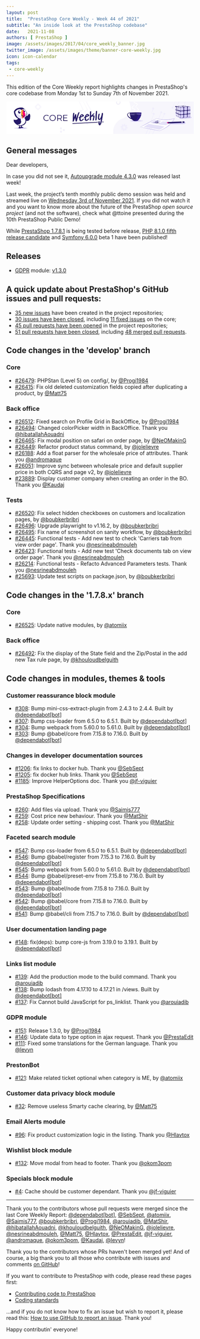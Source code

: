 ```yaml
---
layout: post
title:  "PrestaShop Core Weekly - Week 44 of 2021"
subtitle: "An inside look at the PrestaShop codebase"
date:   2021-11-08
authors: [ PrestaShop ]
image: /assets/images/2017/04/core_weekly_banner.jpg
twitter_image: /assets/images/theme/banner-core-weekly.jpg
icon: icon-calendar
tags:
 - core-weekly
---
```


This edition of the Core Weekly report highlights changes in PrestaShop's core codebase from Monday 1st to Sunday 7th of November 2021.

![Core Weekly banner](/assets/images/2018/12/banner-core-weekly.jpg)

## General messages

Dear developers,

In case you did not see it, [Autoupgrade module 4.3.0](https://github.com/PrestaShop/autoupgrade/releases/tag/v4.13.0) was released last week!

Last week, the project’s tenth monthly public demo session was held and streamed live on [Wednesday 3rd of November 2021](https://build.prestashop.com/news/public-oss-demo-10-2021/). If you did not watch it and you want to know more about the future of the PrestaShop _open source project_ (and not the software), check what @ttoine presented during the 10th PrestaShop Public Demo!

While [PrestaShop 1.7.8.1](https://github.com/PrestaShop/PrestaShop/issues/26141) is being tested before release, [PHP 8.1.0 fifth release candidate](https://www.php.net/archive/2021.php#2021-10-28-2) and [Symfony 6.0.0](https://twitter.com/symfony/status/1456536312257912841) beta 1 have been published!


## Releases

* [GDPR](https://github.com/PrestaShop/psgdpr) module: [v1.3.0](https://github.com/PrestaShop/psgdpr/releases/tag/v1.3.0)


## A quick update about PrestaShop's GitHub issues and pull requests:

- [35 new issues](https://github.com/search?q=org%3APrestaShop+is%3Apublic++-repo%3Aprestashop%2Fprestashop.github.io++is%3Aissue+created%3A2021-11-01..2021-11-07) have been created in the project repositories;
- [30 issues have been closed](https://github.com/search?q=org%3APrestaShop+is%3Apublic++-repo%3Aprestashop%2Fprestashop.github.io++is%3Aissue+closed%3A2021-11-01..2021-11-07), including [11 fixed issues](https://github.com/search?q=org%3APrestaShop+is%3Apublic++-repo%3Aprestashop%2Fprestashop.github.io++is%3Aissue+label%3Afixed+closed%3A2021-11-01..2021-11-07) on the core;
- [45 pull requests have been opened](https://github.com/search?q=org%3APrestaShop+is%3Apublic++-repo%3Aprestashop%2Fprestashop.github.io++is%3Apr+created%3A2021-11-01..2021-11-07) in the project repositories;
- [51 pull requests have been closed](https://github.com/search?q=org%3APrestaShop+is%3Apublic++-repo%3Aprestashop%2Fprestashop.github.io++is%3Apr+closed%3A2021-11-01..2021-11-07), including [48 merged pull requests](https://github.com/search?q=org%3APrestaShop+is%3Apublic++-repo%3Aprestashop%2Fprestashop.github.io++is%3Apr+merged%3A2021-11-01..2021-11-07).


## Code changes in the 'develop' branch


### Core
* [#26479](https://github.com/PrestaShop/PrestaShop/pull/26479): PHPStan (Level 5) on config/, by [@Progi1984](https://github.com/Progi1984)
* [#26415](https://github.com/PrestaShop/PrestaShop/pull/26415): Fix old deleted customization fields copied after duplicating a product, by [@Matt75](https://github.com/Matt75)


### Back office
* [#26512](https://github.com/PrestaShop/PrestaShop/pull/26512): Fixed search on Profile Grid in BackOffice, by [@Progi1984](https://github.com/Progi1984)
* [#26494](https://github.com/PrestaShop/PrestaShop/pull/26494): Changed colorPicker width in BackOffice. Thank you [@hibatallahAouadni](https://github.com/hibatallahAouadni)
* [#26465](https://github.com/PrestaShop/PrestaShop/pull/26465): Fix modal position on safari on order page, by [@NeOMakinG](https://github.com/NeOMakinG)
* [#26449](https://github.com/PrestaShop/PrestaShop/pull/26449): Refactor product status command, by [@jolelievre](https://github.com/jolelievre)
* [#26188](https://github.com/PrestaShop/PrestaShop/pull/26188): Add a float parser for the wholesale price of attributes. Thank you [@andromaque](https://github.com/andromaque)
* [#26051](https://github.com/PrestaShop/PrestaShop/pull/26051): Improve sync between wholesale price and default supplier price in both CQRS and page v2, by [@jolelievre](https://github.com/jolelievre)
* [#23889](https://github.com/PrestaShop/PrestaShop/pull/23889): Display customer company when creating an order in the BO. Thank you [@Kaudaj](https://github.com/Kaudaj)


### Tests
* [#26520](https://github.com/PrestaShop/PrestaShop/pull/26520): Fix select hidden checkboxes on customers and localization pages, by [@boubkerbribri](https://github.com/boubkerbribri)
* [#26496](https://github.com/PrestaShop/PrestaShop/pull/26496): Upgrade playwright to v1.16.2, by [@boubkerbribri](https://github.com/boubkerbribri)
* [#26495](https://github.com/PrestaShop/PrestaShop/pull/26495): Fix name of screenshot on sanity workflow, by [@boubkerbribri](https://github.com/boubkerbribri)
* [#26445](https://github.com/PrestaShop/PrestaShop/pull/26445): Functional  tests - Add new test to check 'Carriers tab from view order page'. Thank you [@nesrineabdmouleh](https://github.com/nesrineabdmouleh)
* [#26423](https://github.com/PrestaShop/PrestaShop/pull/26423): Functional tests - Add new test 'Check documents tab on view order page'. Thank you [@nesrineabdmouleh](https://github.com/nesrineabdmouleh)
* [#26214](https://github.com/PrestaShop/PrestaShop/pull/26214): Functional tests - Refacto Advanced Parameters tests. Thank you [@nesrineabdmouleh](https://github.com/nesrineabdmouleh)
* [#25693](https://github.com/PrestaShop/PrestaShop/pull/25693): Update test scripts on package.json, by [@boubkerbribri](https://github.com/boubkerbribri)


## Code changes in the '1.7.8.x' branch


### Core
* [#26525](https://github.com/PrestaShop/PrestaShop/pull/26525): Update native modules, by [@atomiix](https://github.com/atomiix)


### Back office
* [#26492](https://github.com/PrestaShop/PrestaShop/pull/26492): Fix the display of the State field and the Zip/Postal in the add new Tax rule page, by [@khouloudbelguith](https://github.com/khouloudbelguith)


## Code changes in modules, themes & tools


### Customer reassurance block module
* [#308](https://github.com/PrestaShop/blockreassurance/pull/308): Bump mini-css-extract-plugin from 2.4.3 to 2.4.4. Built by [@dependabot[bot]](https://github.com/apps/dependabot)
* [#307](https://github.com/PrestaShop/blockreassurance/pull/307): Bump css-loader from 6.5.0 to 6.5.1. Built by [@dependabot[bot]](https://github.com/apps/dependabot)
* [#304](https://github.com/PrestaShop/blockreassurance/pull/304): Bump webpack from 5.60.0 to 5.61.0. Built by [@dependabot[bot]](https://github.com/apps/dependabot)
* [#303](https://github.com/PrestaShop/blockreassurance/pull/303): Bump @babel/core from 7.15.8 to 7.16.0. Built by [@dependabot[bot]](https://github.com/apps/dependabot)


### Changes in developer documentation sources
* [#1206](https://github.com/PrestaShop/docs/pull/1206): fix links to docker hub. Thank you [@SebSept](https://github.com/SebSept)
* [#1205](https://github.com/PrestaShop/docs/pull/1205): fix docker hub links. Thank you [@SebSept](https://github.com/SebSept)
* [#1185](https://github.com/PrestaShop/docs/pull/1185): Improve HelperOptions doc. Thank you [@jf-viguier](https://github.com/jf-viguier)


### PrestaShop Specifications
* [#260](https://github.com/PrestaShop/prestashop-specs/pull/260): Add files via upload. Thank you [@Saimis777](https://github.com/Saimis777)
* [#259](https://github.com/PrestaShop/prestashop-specs/pull/259): Cost price new behaviour. Thank you [@MatShir](https://github.com/MatShir)
* [#258](https://github.com/PrestaShop/prestashop-specs/pull/258): Update order setting - shipping cost. Thank you [@MatShir](https://github.com/MatShir)


### Faceted search module
* [#547](https://github.com/PrestaShop/ps_facetedsearch/pull/547): Bump css-loader from 6.5.0 to 6.5.1. Built by [@dependabot[bot]](https://github.com/apps/dependabot)
* [#546](https://github.com/PrestaShop/ps_facetedsearch/pull/546): Bump @babel/register from 7.15.3 to 7.16.0. Built by [@dependabot[bot]](https://github.com/apps/dependabot)
* [#545](https://github.com/PrestaShop/ps_facetedsearch/pull/545): Bump webpack from 5.60.0 to 5.61.0. Built by [@dependabot[bot]](https://github.com/apps/dependabot)
* [#544](https://github.com/PrestaShop/ps_facetedsearch/pull/544): Bump @babel/preset-env from 7.15.8 to 7.16.0. Built by [@dependabot[bot]](https://github.com/apps/dependabot)
* [#543](https://github.com/PrestaShop/ps_facetedsearch/pull/543): Bump @babel/node from 7.15.8 to 7.16.0. Built by [@dependabot[bot]](https://github.com/apps/dependabot)
* [#542](https://github.com/PrestaShop/ps_facetedsearch/pull/542): Bump @babel/core from 7.15.8 to 7.16.0. Built by [@dependabot[bot]](https://github.com/apps/dependabot)
* [#541](https://github.com/PrestaShop/ps_facetedsearch/pull/541): Bump @babel/cli from 7.15.7 to 7.16.0. Built by [@dependabot[bot]](https://github.com/apps/dependabot)


### User documentation landing page
* [#148](https://github.com/PrestaShop/user-documentation-landing/pull/148): fix(deps): bump core-js from 3.19.0 to 3.19.1. Built by [@dependabot[bot]](https://github.com/apps/dependabot)


### Links list module
* [#139](https://github.com/PrestaShop/ps_linklist/pull/139): Add the production mode to the build command. Thank you [@arouiadib](https://github.com/arouiadib)
* [#138](https://github.com/PrestaShop/ps_linklist/pull/138): Bump lodash from 4.17.10 to 4.17.21 in /views. Built by [@dependabot[bot]](https://github.com/apps/dependabot)
* [#137](https://github.com/PrestaShop/ps_linklist/pull/137): Fix Cannot build JavaScript for ps_linklist. Thank you [@arouiadib](https://github.com/arouiadib)


### GDPR module
* [#151](https://github.com/PrestaShop/psgdpr/pull/151): Release 1.3.0, by [@Progi1984](https://github.com/Progi1984)
* [#146](https://github.com/PrestaShop/psgdpr/pull/146): Update data to type option in ajax request. Thank you [@PrestaEdit](https://github.com/PrestaEdit)
* [#111](https://github.com/PrestaShop/psgdpr/pull/111): Fixed some translations for the German language. Thank you [@levyn](https://github.com/levyn)


### PrestonBot
* [#121](https://github.com/PrestaShop/prestonbot/pull/121): Make related ticket optional when category is ME, by [@atomiix](https://github.com/atomiix)


### Customer data privacy block module
* [#32](https://github.com/PrestaShop/ps_dataprivacy/pull/32): Remove useless Smarty cache clearing, by [@Matt75](https://github.com/Matt75)


### Email Alerts module
* [#96](https://github.com/PrestaShop/ps_emailalerts/pull/96): Fix product customization logic in the listing. Thank you [@Hlavtox](https://github.com/Hlavtox)


### Wishlist block module
* [#132](https://github.com/PrestaShop/blockwishlist/pull/132): Move modal from head to footer. Thank you [@okom3pom](https://github.com/okom3pom)


### Specials block module
* [#4](https://github.com/PrestaShop/ps_specials/pull/4): Cache should be customer dependant. Thank you [@jf-viguier](https://github.com/jf-viguier)


<hr />

Thank you to the contributors whose pull requests were merged since the last Core Weekly Report: [@dependabot[bot]](https://github.com/apps/dependabot), [@SebSept](https://github.com/SebSept), [@atomiix](https://github.com/atomiix), [@Saimis777](https://github.com/Saimis777), [@boubkerbribri](https://github.com/boubkerbribri), [@Progi1984](https://github.com/Progi1984), [@arouiadib](https://github.com/arouiadib), [@MatShir](https://github.com/MatShir), [@hibatallahAouadni](https://github.com/hibatallahAouadni), [@khouloudbelguith](https://github.com/khouloudbelguith), [@NeOMakinG](https://github.com/NeOMakinG), [@jolelievre](https://github.com/jolelievre), [@nesrineabdmouleh](https://github.com/nesrineabdmouleh), [@Matt75](https://github.com/Matt75), [@Hlavtox](https://github.com/Hlavtox), [@PrestaEdit](https://github.com/PrestaEdit), [@jf-viguier](https://github.com/jf-viguier), [@andromaque](https://github.com/andromaque), [@okom3pom](https://github.com/okom3pom), [@Kaudaj](https://github.com/Kaudaj), [@levyn](https://github.com/levyn)!

Thank you to the contributors whose PRs haven't been merged yet! And of course, a big thank you to all those who contribute with issues and comments [on GitHub](https://github.com/PrestaShop/PrestaShop)!

If you want to contribute to PrestaShop with code, please read these pages first:

 * [Contributing code to PrestaShop](https://devdocs.prestashop.com/1.7/contribute/contribution-guidelines/)
 * [Coding standards](https://devdocs.prestashop.com/1.7/development/coding-standards/)

...and if you do not know how to fix an issue but wish to report it, please read this: [How to use GitHub to report an issue](https://devdocs.prestashop.com/1.7/contribute/contribute-reporting-issues/). Thank you!

Happy contributin' everyone!

